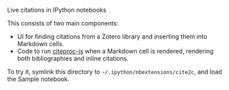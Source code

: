 Live citations in IPython notebooks

This consists of two main components:
- UI for finding citations from a Zotero library and inserting them into Markdown cells.
- Code to run [citeproc-js](https://bitbucket.org/fbennett/citeproc-js/wiki/Home) when a Markdown cell is rendered, rendering both bibliographies and inline citations.

To try it, symlink this directory to `~/.ipython/nbextensions/cite2c`, and load the Sample notebook.